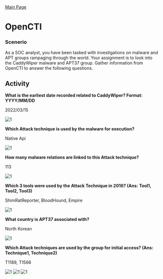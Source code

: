 [Main Page](https://github.com/davidj778/davidj778)

# OpenCTI

### Scenerio

As a SOC analyst, you have been tasked with investigations on malware and APT groups rampaging through the world. Your assignment is to look into the CaddyWiper malware and APT37 group. Gather information from OpenCTI to answer the following questions.

## Activity

**What is the earliest date recorded related to CaddyWiper?  Format: YYYY/MM/DD**

2022/03/15

![1](https://imgur.com/aEDOiw5.jpg)

**Which Attack technique is used by the malware for execution?**

Native Api

![1](https://imgur.com/nEdak1i.jpg)

**How many malware relations are linked to this Attack technique?**

113

![1](https://imgur.com/NSvN6Vw.jpg)

**Which 3 tools were used by the Attack Technique in 2016? (Ans: Tool1, Tool2, Tool3)**

ShimRatReporter, BloodHound, Empire

![1](https://imgur.com/yCigWuj.jpg)

**What country is APT37 associated with?**

North Korean

![1](https://imgur.com/iePZnzO.jpg)

**Which Attack techniques are used by the group for initial access? (Ans: Technique1, Technique2)**

T1189, T1566

![1](https://imgur.com/GZYZKbS.jpg)
![1](https://imgur.com/zLEMzbx.jpg)
![1](https://imgur.com/3TGyqmJ.jpg)

